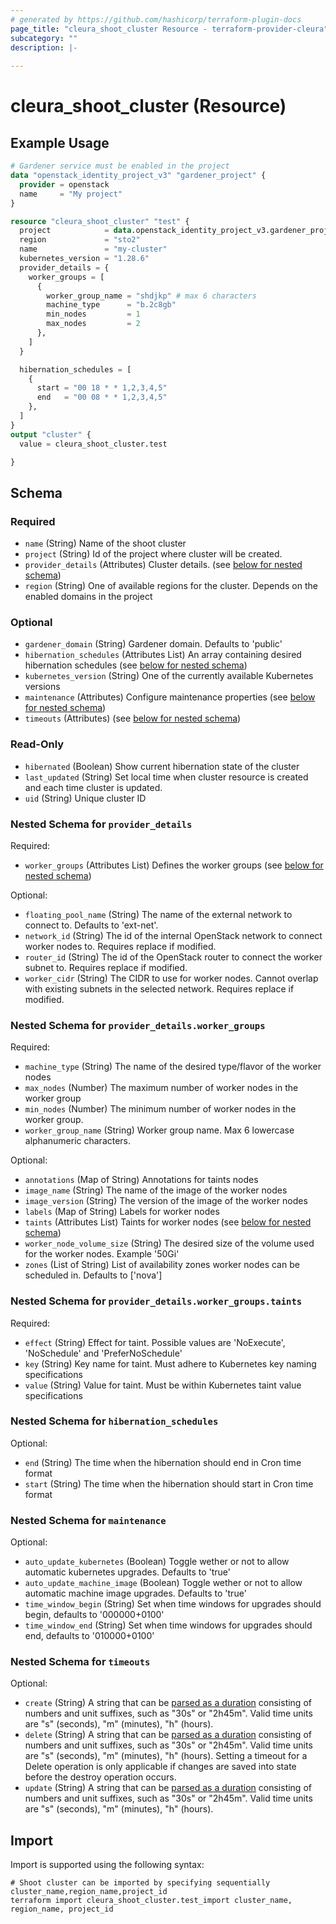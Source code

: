 ```yaml
---
# generated by https://github.com/hashicorp/terraform-plugin-docs
page_title: "cleura_shoot_cluster Resource - terraform-provider-cleura"
subcategory: ""
description: |-
  
---
```


# cleura_shoot_cluster (Resource)



## Example Usage

```terraform
# Gardener service must be enabled in the project
data "openstack_identity_project_v3" "gardener_project" {
  provider = openstack
  name     = "My project"
}

resource "cleura_shoot_cluster" "test" {
  project            = data.openstack_identity_project_v3.gardener_project.id
  region             = "sto2"
  name               = "my-cluster"
  kubernetes_version = "1.28.6"
  provider_details = {
    worker_groups = [
      {
        worker_group_name = "shdjkp" # max 6 characters
        machine_type      = "b.2c8gb"
        min_nodes         = 1
        max_nodes         = 2
      },
    ]
  }

  hibernation_schedules = [
    {
      start = "00 18 * * 1,2,3,4,5"
      end   = "00 08 * * 1,2,3,4,5"
    },
  ]
}
output "cluster" {
  value = cleura_shoot_cluster.test

}
```

<!-- schema generated by tfplugindocs -->
## Schema

### Required

- `name` (String) Name of the shoot cluster
- `project` (String) Id of the project where cluster will be created.
- `provider_details` (Attributes) Cluster details. (see [below for nested schema](#nestedatt--provider_details))
- `region` (String) One of available regions for the cluster. Depends on the enabled domains in the project

### Optional

- `gardener_domain` (String) Gardener domain. Defaults to 'public'
- `hibernation_schedules` (Attributes List) An array containing desired hibernation schedules (see [below for nested schema](#nestedatt--hibernation_schedules))
- `kubernetes_version` (String) One of the currently available Kubernetes versions
- `maintenance` (Attributes) Configure maintenance properties (see [below for nested schema](#nestedatt--maintenance))
- `timeouts` (Attributes) (see [below for nested schema](#nestedatt--timeouts))

### Read-Only

- `hibernated` (Boolean) Show current hibernation state of the cluster
- `last_updated` (String) Set local time when cluster resource is created and each time cluster is updated.
- `uid` (String) Unique cluster ID

<a id="nestedatt--provider_details"></a>
### Nested Schema for `provider_details`

Required:

- `worker_groups` (Attributes List) Defines the worker groups (see [below for nested schema](#nestedatt--provider_details--worker_groups))

Optional:

- `floating_pool_name` (String) The name of the external network to connect to. Defaults to 'ext-net'.
- `network_id` (String) The id of the internal OpenStack network to connect worker nodes to. Requires replace if modified.
- `router_id` (String) The id of the OpenStack router to connect the worker subnet to. Requires replace if modified.
- `worker_cidr` (String) The CIDR to use for worker nodes. Cannot overlap with existing subnets in the selected network. Requires replace if modified.

<a id="nestedatt--provider_details--worker_groups"></a>
### Nested Schema for `provider_details.worker_groups`

Required:

- `machine_type` (String) The name of the desired type/flavor of the worker nodes
- `max_nodes` (Number) The maximum number of worker nodes in the worker group
- `min_nodes` (Number) The minimum number of worker nodes in the worker group.
- `worker_group_name` (String) Worker group name. Max 6 lowercase alphanumeric characters.

Optional:

- `annotations` (Map of String) Annotations for taints nodes
- `image_name` (String) The name of the image of the worker nodes
- `image_version` (String) The version of the image of the worker nodes
- `labels` (Map of String) Labels for worker nodes
- `taints` (Attributes List) Taints for worker nodes (see [below for nested schema](#nestedatt--provider_details--worker_groups--taints))
- `worker_node_volume_size` (String) The desired size of the volume used for the worker nodes. Example '50Gi'
- `zones` (List of String) List of availability zones worker nodes can be scheduled in. Defaults to ['nova']

<a id="nestedatt--provider_details--worker_groups--taints"></a>
### Nested Schema for `provider_details.worker_groups.taints`

Required:

- `effect` (String) Effect for taint. Possible values are 'NoExecute', 'NoSchedule' and 'PreferNoSchedule'
- `key` (String) Key name for taint. Must adhere to Kubernetes key naming specifications
- `value` (String) Value for taint. Must be within Kubernetes taint value specifications




<a id="nestedatt--hibernation_schedules"></a>
### Nested Schema for `hibernation_schedules`

Optional:

- `end` (String) The time when the hibernation should end in Cron time format
- `start` (String) The time when the hibernation should start in Cron time format


<a id="nestedatt--maintenance"></a>
### Nested Schema for `maintenance`

Optional:

- `auto_update_kubernetes` (Boolean) Toggle wether or not to allow automatic kubernetes upgrades. Defaults to 'true'
- `auto_update_machine_image` (Boolean) Toggle wether or not to allow automatic machine image upgrades. Defaults to 'true'
- `time_window_begin` (String) Set when time windows for upgrades should begin, defaults to '000000+0100'
- `time_window_end` (String) Set when time windows for upgrades should end, defaults to '010000+0100'


<a id="nestedatt--timeouts"></a>
### Nested Schema for `timeouts`

Optional:

- `create` (String) A string that can be [parsed as a duration](https://pkg.go.dev/time#ParseDuration) consisting of numbers and unit suffixes, such as "30s" or "2h45m". Valid time units are "s" (seconds), "m" (minutes), "h" (hours).
- `delete` (String) A string that can be [parsed as a duration](https://pkg.go.dev/time#ParseDuration) consisting of numbers and unit suffixes, such as "30s" or "2h45m". Valid time units are "s" (seconds), "m" (minutes), "h" (hours). Setting a timeout for a Delete operation is only applicable if changes are saved into state before the destroy operation occurs.
- `update` (String) A string that can be [parsed as a duration](https://pkg.go.dev/time#ParseDuration) consisting of numbers and unit suffixes, such as "30s" or "2h45m". Valid time units are "s" (seconds), "m" (minutes), "h" (hours).

## Import

Import is supported using the following syntax:

```shell
# Shoot cluster can be imported by specifying sequentially cluster_name,region_name,project_id
terraform import cleura_shoot_cluster.test_import cluster_name, region_name, project_id
```
